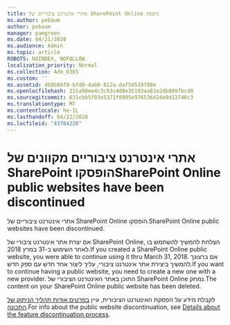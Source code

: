 ```yaml
---
title: אתרי אינטרנט ציבוריים של SharePoint Online מופסק
ms.author: pebaum
author: pebaum
manager: pamgreen
ms.date: 04/21/2020
ms.audience: Admin
ms.topic: article
ROBOTS: NOINDEX, NOFOLLOW
localization_priority: Normal
ms.collection: Adm_O365
ms.custom: ''
ms.assetid: 4b8b89f8-bfd8-4a60-812a-daf5d519788e
ms.openlocfilehash: 215a90ee4c3c93c4d8e35183aa81e2db889fbcd0
ms.sourcegitcommit: 631cbb5f03e5371f0995e976536d24e9d13746c3
ms.translationtype: MT
ms.contentlocale: he-IL
ms.lasthandoff: 04/22/2020
ms.locfileid: "43764226"
---
```

# <a name="sharepoint-online-public-websites-have-been-discontinued"></a><span data-ttu-id="e7a57-102">אתרי אינטרנט ציבוריים מקוונים של SharePoint הופסקו</span><span class="sxs-lookup"><span data-stu-id="e7a57-102">SharePoint Online public websites have been discontinued</span></span>

<span data-ttu-id="e7a57-103">אתרי אינטרנט ציבוריים של SharePoint Online הופסקו.</span><span class="sxs-lookup"><span data-stu-id="e7a57-103">SharePoint Online public websites have been discontinued.</span></span>

<span data-ttu-id="e7a57-104">אם יצרת אתר אינטרנט ציבורי של SharePoint Online, הצלחת להמשיך להשתמש בו לאחר השימוש ב-31 במרץ 2018.</span><span class="sxs-lookup"><span data-stu-id="e7a57-104">If you created a SharePoint Online public website, you were able to continue using it thru March 31, 2018.</span></span> <span data-ttu-id="e7a57-105">אם ברצונך להמשיך ביצירת אתר אינטרנט ציבורי, עליך ליצור אחד חדש עם ספק חדש.</span><span class="sxs-lookup"><span data-stu-id="e7a57-105">If you want to continue having a public website, you need to create a new one with a new provider.</span></span> <span data-ttu-id="e7a57-106">התוכן באתר האינטרנט הציבורי של SharePoint Online נמחק.</span><span class="sxs-lookup"><span data-stu-id="e7a57-106">The content on your SharePoint Online public website has been deleted.</span></span>

<span data-ttu-id="e7a57-107">לקבלת מידע על הפסקת האינטרנט הציבורית, עיין [בפרטים אודות תהליך הניתוק של התכונה](https://go.microsoft.com/fwlink/?linkid=866980).</span><span class="sxs-lookup"><span data-stu-id="e7a57-107">For info about the public website discontinuation, see [Details about the feature discontinuation process](https://go.microsoft.com/fwlink/?linkid=866980).</span></span>
